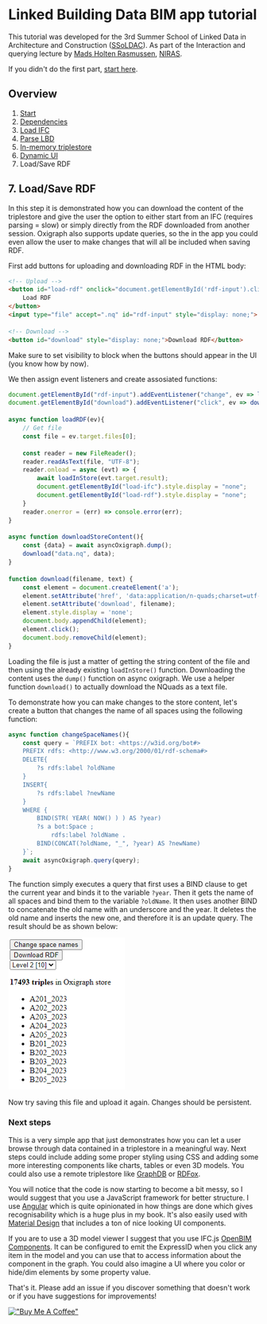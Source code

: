 # Linked Building Data BIM app tutorial

This tutorial was developed for the 3rd Summer School of Linked Data in Architecture and Construction ([SSoLDAC](https://linkedbuildingdata.net/ldac2023/summerschool)). As part of the Interaction and querying lecture by [Mads Holten Rasmussen](https://www.linkedin.com/in/mads-holten-rasmussen-061b7414/), [NIRAS](https://www.niras.com/).

If you didn't do the first part, [start here](https://github.com/LBD-Hackers/LBD-app-tutorial/tree/00_Start).

## Overview
1. [Start](https://github.com/LBD-Hackers/LBD-app-tutorial/tree/00_Start)
1. [Dependencies](https://github.com/LBD-Hackers/LBD-app-tutorial/tree/01_Dependencies)
1. [Load IFC](https://github.com/LBD-Hackers/LBD-app-tutorial/tree/02_Load_IFC)
1. [Parse LBD](https://github.com/LBD-Hackers/LBD-app-tutorial/tree/03_Parse_LBD)
1. [In-memory triplestore](https://github.com/LBD-Hackers/LBD-app-tutorial/tree/04_In-memory_Triplestore)
1. [Dynamic UI](https://github.com/LBD-Hackers/LBD-app-tutorial/tree/05_Dynamic)
1. Load/Save RDF

## 7. Load/Save RDF

In this step it is demonstrated how you can download the content of the triplestore and give the user the option to either start from an IFC (requires parsing = slow) or simply directly from the RDF downloaded from another session. Oxigraph also supports update queries, so the in the app you could even allow the user to make changes that will all be included when saving RDF.

First add buttons for uploading and downloading RDF in the HTML body:

```html
<!-- Upload -->
<button id="load-rdf" onclick="document.getElementById('rdf-input').click()" style="display: none;">
    Load RDF
</button>
<input type="file" accept=".nq" id="rdf-input" style="display: none;">

<!-- Download -->
<button id="download" style="display: none;">Download RDF</button>
```

Make sure to set visibility to block when the buttons should appear in the UI (you know how by now).

We then assign event listeners and create assosiated functions:

```javascript
document.getElementById("rdf-input").addEventListener("change", ev => loadRDF(ev));
document.getElementById("download").addEventListener("click", ev => downloadStoreContent(ev));

async function loadRDF(ev){
    // Get file
    const file = ev.target.files[0];
    
    const reader = new FileReader();
    reader.readAsText(file, "UTF-8");
    reader.onload = async (evt) => {
        await loadInStore(evt.target.result);
        document.getElementById("load-ifc").style.display = "none";
        document.getElementById("load-rdf").style.display = "none";
    }
    reader.onerror = (err) => console.error(err);
}

async function downloadStoreContent(){
    const {data} = await asyncOxigraph.dump();
    download("data.nq", data);
}

function download(filename, text) {
    const element = document.createElement('a');
    element.setAttribute('href', 'data:application/n-quads;charset=utf-8,' + encodeURIComponent(text));
    element.setAttribute('download', filename);
    element.style.display = 'none';
    document.body.appendChild(element);
    element.click();
    document.body.removeChild(element);
}
```

Loading the file is just a matter of getting the string content of the file and then using the already existing `loadInStore()` function. Downloading the content uses the `dump()` function on async oxigraph. We use a helper function `download()` to actually download the NQuads as a text file.

To demonstrate how you can make changes to the store content, let's create a button that changes the name of all spaces using the following function:

```javascript
async function changeSpaceNames(){
    const query = `PREFIX bot: <https://w3id.org/bot#>
    PREFIX rdfs: <http://www.w3.org/2000/01/rdf-schema#> 
    DELETE{
        ?s rdfs:label ?oldName
    }
    INSERT{
        ?s rdfs:label ?newName
    }
    WHERE { 
        BIND(STR( YEAR( NOW() ) ) AS ?year)
        ?s a bot:Space ;
            rdfs:label ?oldName .
        BIND(CONCAT(?oldName, "_", ?year) AS ?newName)
    }`;
    await asyncOxigraph.query(query);
}
```

The function simply executes a query that first uses a BIND clause to get the current year and binds it to the variable `?year`. Then it gets the name of all spaces and bind them to the variable `?oldName`. It then uses another BIND to concatenate the old name with an underscore and the year. It deletes the old name and inserts the new one, and therefore it is an update query. The result should be as shown below:

![Alt text](images/061.png)

Now try saving this file and upload it again. Changes should be persistent.

### Next steps
This is a very simple app that just demonstrates how you can let a user browse through data contained in a triplestore in a meaningful way. Next steps could include adding some proper styling using CSS and adding some more interesting components like charts, tables or even 3D models. You could also use a remote triplestore like [GraphDB](https://graphdb.ontotext.com/) or [RDFox](https://www.oxfordsemantic.tech/product).

You will notice that the code is now starting to become a bit messy, so I would suggest that you use a JavaScript framework for better structure. I use [Angular](https://angular.io/) which is quite opinionated in how things are done which gives recognisability which is a huge plus in my book. It's also easily used with [Material Design](https://material.angular.io/) that includes a ton of nice looking UI components.

If you are to use a 3D model viewer I suggest that you use IFC.js [OpenBIM Components](https://github.com/IFCjs/components). It can be configured to emit the ExpressID when you click any item in the model and you can use that to access information about the component in the graph. You could also imagine a UI where you color or hide/dim elements by some property value.

That's it. Please add an issue if you discover something that doesn't work or if you have suggestions for improvements!

[!["Buy Me A Coffee"](https://www.buymeacoffee.com/assets/img/custom_images/orange_img.png)](https://www.buymeacoffee.com/madsholten)